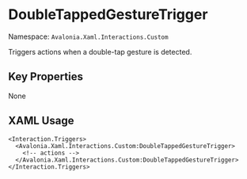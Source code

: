 # DoubleTappedGestureTrigger

Namespace: `Avalonia.Xaml.Interactions.Custom`

Triggers actions when a double-tap gesture is detected.



## Key Properties
None

## XAML Usage
```xaml
<Interaction.Triggers>
  <Avalonia.Xaml.Interactions.Custom:DoubleTappedGestureTrigger>
    <!-- actions -->
  </Avalonia.Xaml.Interactions.Custom:DoubleTappedGestureTrigger>
</Interaction.Triggers>
```
